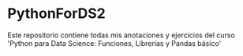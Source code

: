 # PythonForDS2
Este repositorio contiene todas mis anotaciones y ejercicios del curso 'Python para Data Science: Funciones, Librerías y Pandas básico'
